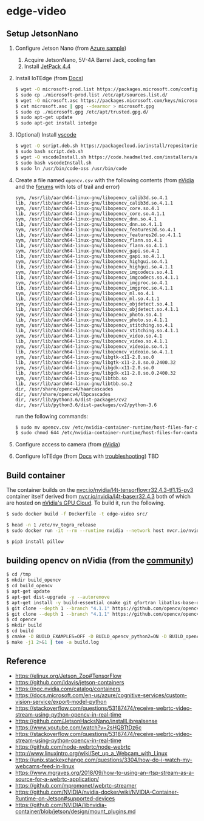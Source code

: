 
# edge-video

## Setup JetsonNano

1. Configure Jetson Nano (from [Azure sample](https://github.com/Azure-Samples/NVIDIA-Deepstream-Azure-IoT-Edge-on-a-NVIDIA-Jetson-Nano))
    1. Acquire JetsonNano, 5V-4A Barrel Jack, cooling fan
    1. Install  [JetPack 4.4](https://developer.nvidia.com/embedded/jetpack#install)
1. Install IoTEdge (from [Docs](https://docs.microsoft.com/en-us/azure/iot-edge/how-to-install-iot-edge-linux))
    ```bash
    $ wget -O microsoft-prod.list https://packages.microsoft.com/config/ubuntu/18.04/multiarch/prod.list
    $ sudo cp ./microsoft-prod.list /etc/apt/sources.list.d/
    $ wget -O microsoft.asc https://packages.microsoft.com/keys/microsoft.asc
    $ cat microsoft.asc | gpg --dearmor > microsoft.gpg
    $ sudo cp ./microsoft.gpg /etc/apt/trusted.gpg.d/
    $ sudo apt-get update
    $ sudo apt-get install iotedge
    ```
1. (Optional) Install [vscode](https://github.com/JetsonHacksNano/installVSCode)
    ```bash
    $ wget -O script.deb.sh https://packagecloud.io/install/repositories/headmelted/codebuilds/script.deb.sh
    $ sudo bash script.deb.sh
    $ wget -O vscodeInstall.sh https://code.headmelted.com/installers/apt.sh
    $ sudo bash vscodeInstall.sh
    $ sudo ln /usr/bin/code-oss /usr/bin/code
    ```
1. Create a file named ```opencv.csv``` with the following contents (from [nVidia](https://github.com/NVIDIA/libnvidia-container/blob/jetson/design/mount_plugins.md) and the [forums](https://forums.developer.nvidia.com/t/docker-image-with-python-support-for-opencv-tensorrt-and-pycuda/79775/9) with lots of trail and error)
    ```
    sym, /usr/lib/aarch64-linux-gnu/libopencv_calib3d.so.4.1
    lib, /usr/lib/aarch64-linux-gnu/libopencv_calib3d.so.4.1.1
    sym, /usr/lib/aarch64-linux-gnu/libopencv_core.so.4.1
    lib, /usr/lib/aarch64-linux-gnu/libopencv_core.so.4.1.1
    sym, /usr/lib/aarch64-linux-gnu/libopencv_dnn.so.4.1
    lib, /usr/lib/aarch64-linux-gnu/libopencv_dnn.so.4.1.1
    sym, /usr/lib/aarch64-linux-gnu/libopencv_features2d.so.4.1
    lib, /usr/lib/aarch64-linux-gnu/libopencv_features2d.so.4.1.1
    sym, /usr/lib/aarch64-linux-gnu/libopencv_flann.so.4.1
    lib, /usr/lib/aarch64-linux-gnu/libopencv_flann.so.4.1.1
    sym, /usr/lib/aarch64-linux-gnu/libopencv_gapi.so.4.1
    lib, /usr/lib/aarch64-linux-gnu/libopencv_gapi.so.4.1.1
    sym, /usr/lib/aarch64-linux-gnu/libopencv_highgui.so.4.1
    lib, /usr/lib/aarch64-linux-gnu/libopencv_highgui.so.4.1.1
    sym, /usr/lib/aarch64-linux-gnu/libopencv_imgcodecs.so.4.1
    lib, /usr/lib/aarch64-linux-gnu/libopencv_imgcodecs.so.4.1.1
    sym, /usr/lib/aarch64-linux-gnu/libopencv_imgproc.so.4.1
    lib, /usr/lib/aarch64-linux-gnu/libopencv_imgproc.so.4.1.1
    sym, /usr/lib/aarch64-linux-gnu/libopencv_ml.so.4.1
    lib, /usr/lib/aarch64-linux-gnu/libopencv_ml.so.4.1.1
    sym, /usr/lib/aarch64-linux-gnu/libopencv_objdetect.so.4.1
    lib, /usr/lib/aarch64-linux-gnu/libopencv_objdetect.so.4.1.1
    sym, /usr/lib/aarch64-linux-gnu/libopencv_photo.so.4.1
    lib, /usr/lib/aarch64-linux-gnu/libopencv_photo.so.4.1.1
    sym, /usr/lib/aarch64-linux-gnu/libopencv_stitching.so.4.1
    lib, /usr/lib/aarch64-linux-gnu/libopencv_stitching.so.4.1.1
    sym, /usr/lib/aarch64-linux-gnu/libopencv_video.so.4.1
    lib, /usr/lib/aarch64-linux-gnu/libopencv_video.so.4.1.1
    sym, /usr/lib/aarch64-linux-gnu/libopencv_videoio.so.4.1
    lib, /usr/lib/aarch64-linux-gnu/libopencv_videoio.so.4.1.1
    sym, /usr/lib/aarch64-linux-gnu/libgtk-x11-2.0.so.0
    lib, /usr/lib/aarch64-linux-gnu/libgtk-x11-2.0.so.0.2400.32
    sym, /usr/lib/aarch64-linux-gnu/libgdk-x11-2.0.so.0
    lib, /usr/lib/aarch64-linux-gnu/libgdk-x11-2.0.so.0.2400.32
    sym, /usr/lib/aarch64-linux-gnu/libtbb.so
    lib, /usr/lib/aarch64-linux-gnu/libtbb.so.2
    dir, /usr/share/opencv4/haarcascades
    dir, /usr/share/opencv4/lbpcascades
    dir, /usr/lib/python3.6/dist-packages/cv2
    dir, /usr/lib/python3.6/dist-packages/cv2/python-3.6
    ```
    run the following commands:

    ```bash
    $ sudo mv opencv.csv /etc/nvidia-container-runtime/host-files-for-container.d/opencv.csv
    $ sudo chmod 644 /etc/nvidia-container-runtime/host-files-for-container.d/opencv.csv
    ```
1. Configure access to camera (from [nVidia](https://github.com/NVIDIA/nvidia-docker/wiki/NVIDIA-Container-Runtime-on-Jetson#supported-devices))
1. Configure IoTEdge (from [Docs](https://docs.microsoft.com/en-us/azure/iot-edge/how-to-install-iot-edge-linux#option-1-manual-provisioning) with [troubleshooting](https://docs.microsoft.com/en-us/azure/iot-edge/troubleshoot-common-errors#edge-agent-module-reports-empty-config-file-and-no-modules-start-on-the-device)) TBD

## Build container

The container builds on the [nvcr.io/nvidia/l4t-tensorflow:r32.4.3-tf1.15-py3](https://github.com/dusty-nv/jetson-containers/blob/master/Dockerfile.tensorflow) container itself derived from [nvcr.io/nvidia/l4t-base:r32.4.3]() both of which are hosted on [nVidia's GPU Cloud](https://ngc.nvidia.com/catalog/containers/). To build it, run the following.


```bash
$ sudo docker build -f Dockerfile -t edge-video src/
```



```bash
$ head -n 1 /etc/nv_tegra_release
$ sudo docker run -it --rm --runtime nvidia --network host nvcr.io/nvidia/l4t-tensorflow:r32.4.3-tf1.15-py3
```

```bash
$ pip3 install pillow
```

## building opencv on nVidia (from the [community](https://github.com/mdegans/nano_build_opencv/blob/master/build_opencv.sh))

```bash
$ cd /tmp
$ mkdir build_opencv
$ cd build_opencv
$ apt-get update
$ apt-get dist-upgrade -y --autoremove
$ apt-get install -y build-essential cmake git gfortran libatlas-base-dev libavcodec-dev libavformat-dev libavresample-dev libcanberra-gtk3-module libdc1394-22-dev libeigen3-dev libglew-dev libgstreamer-plugins-base1.0-dev libgstreamer-plugins-good1.0-dev libgstreamer1.0-dev libgtk-3-dev libjpeg-dev libjpeg8-dev libjpeg-turbo8-dev liblapack-dev liblapacke-dev libopenblas-dev libpng-dev libpostproc-dev libswscale-dev libtbb-dev libtbb2 libtesseract-dev libtiff-dev libv4l-dev libxine2-dev libxvidcore-dev libx264-dev pkg-config python-dev python-numpy python3-dev python3-numpy python3-matplotlib qv4l2 v4l-utils v4l2ucp zlib1g-dev
$ git clone --depth 1 --branch "4.1.1" https://github.com/opencv/opencv.git
$ git clone --depth 1 --branch "4.1.1" https://github.com/opencv/opencv_contrib.git
$ cd opencv
$ mkdir build
$ cd build
$ cmake -D BUILD_EXAMPLES=OFF -D BUILD_opencv_python2=ON -D BUILD_opencv_python3=ON -D CMAKE_BUILD_TYPE=RELEASE -D CMAKE_INSTALL_PREFIX=/usr/local -D CUDA_ARCH_BIN=5.3,6.2,7.2 -D CUDA_ARCH_PTX= -D CUDA_FAST_MATH=ON -D CUDNN_VERSION='8.0' -D EIGEN_INCLUDE_PATH=/usr/include/eigen3 -D ENABLE_NEON=ON -D OPENCV_DNN_CUDA=ON -D OPENCV_ENABLE_NONFREE=ON -D OPENCV_EXTRA_MODULES_PATH=/tmp/build_opencv/opencv_contrib/modules -D OPENCV_GENERATE_PKGCONFIG=ON -D WITH_CUBLAS=ON -D WITH_CUDA=ON -D WITH_CUDNN=ON -D WITH_GSTREAMER=ON -D WITH_LIBV4L=ON -D WITH_OPENGL=ON .. 2>&1 | tee -a config.log
$ make -j1 2>&1 | tee -a build.log
```

## Reference

- https://elinux.org/Jetson_Zoo#TensorFlow
- https://github.com/idavis/jetson-containers
- https://ngc.nvidia.com/catalog/containers
- https://docs.microsoft.com/en-us/azure/cognitive-services/custom-vision-service/export-model-python
- https://stackoverflow.com/questions/53187474/receive-webrtc-video-stream-using-python-opencv-in-real-time
- https://github.com/JetsonHacksNano/installLibrealsense
- https://www.youtube.com/watch?v=2sHQBTtDz6c
- https://stackoverflow.com/questions/53187474/receive-webrtc-video-stream-using-python-opencv-in-real-time
- https://github.com/node-webrtc/node-webrtc
- http://www.linuxintro.org/wiki/Set_up_a_Webcam_with_Linux
- https://unix.stackexchange.com/questions/3304/how-do-i-watch-my-webcams-feed-in-linux
- https://www.mgraves.org/2018/09/how-to-using-an-rtsp-stream-as-a-source-for-a-webrtc-application/
- https://github.com/mpromonet/webrtc-streamer
- https://github.com/NVIDIA/nvidia-docker/wiki/NVIDIA-Container-Runtime-on-Jetson#supported-devices
- https://github.com/NVIDIA/libnvidia-container/blob/jetson/design/mount_plugins.md
